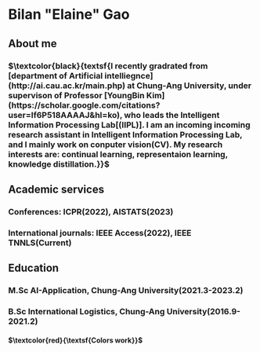 # Bilan "Elaine" Gao
## About me

### $\textcolor{black}{textsf{I recently gradrated from [department of Artificial intelliegnce](http://ai.cau.ac.kr/main.php) at Chung-Ang University, under supervison of Professor [YoungBin Kim](https://scholar.google.com/citations?user=If6P518AAAAJ&hl=ko), who leads the Intelligent Information Processing Lab[(IIPL)]. I am an incoming incoming research assistant in Intelligent Information Processing Lab, and I mainly work on conputer vision(CV). My research interests are: continual learning, representaion learning, knowledge distillation.}}$

## Academic services

### Conferences: ICPR(2022), AISTATS(2023)
### International journals: IEEE Access(2022), IEEE TNNLS(Current)


## Education 

### M.Sc AI-Application, Chung-Ang University(2021.3-2023.2)
### B.Sc International Logistics, Chung-Ang University(2016.9-2021.2)




#### $\textcolor{red}{\textsf{Colors work}}$
